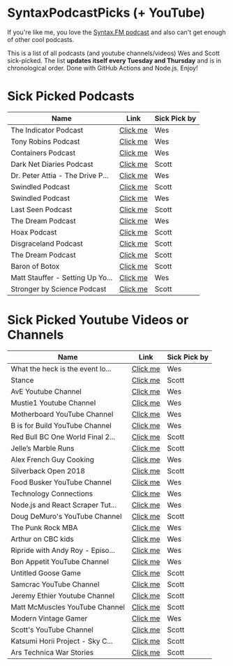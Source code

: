 # SyntaxPodcastPicks (+ YouTube)
If you're like me, you love the [Syntax.FM podcast](https://syntax.fm) and also can't get enough of other cool podcasts. 

This is a list of all podcasts (and youtube channels/videos) Wes and Scott sick-picked. 
The list **updates itself every Tuesday and Thursday** and is in chronological order. Done with GitHub Actions and Node.js. Enjoy!

<!-- dynamic_content_below -->
# Sick Picked Podcasts

Name | Link | Sick Pick by
--- | --- | ---
The Indicator Podcast | [Click me](https://www.npr.org/sections/money/567724614/the-indicator) | Wes
Tony Robins Podcast | [Click me](https://www.tonyrobbins.com/podcasts/) | Wes
Containers Podcast | [Click me](https://medium.com/containers) | Wes
Dark Net Diaries Podcast | [Click me](https://darknetdiaries.com/) | Scott
Dr. Peter Attia - The Drive P... | [Click me](https://peterattiamd.com/podcast/) | Wes
Swindled Podcast | [Click me](http://swindledpodcast.com/) | Scott
Swindled Podcast | [Click me](http://swindledpodcast.com/) | Wes
Last Seen Podcast | [Click me](https://www.wbur.org/lastseen) | Scott
The Dream Podcast | [Click me](https://www.thedream.fm/) | Wes
Hoax Podcast | [Click me](https://podcasts.apple.com/us/podcast/hoax/id1354226895) | Scott
Disgraceland Podcast | [Click me](https://www.disgracelandpod.com/) | Scott
The Dream Podcast | [Click me](https://www.stitcher.com/podcast/stitcher/the-dream) | Scott
Baron of Botox | [Click me](https://podcasts.apple.com/us/podcast/the-baron-of-botox/id1493450409) | Scott
Matt Stauffer - Setting Up Yo... | [Click me](https://mattstauffer.com/blog/setting-up-your-webcam-lights-and-audio-for-remote-work-podcasting-videos-and-streaming/) | Wes
Stronger by Science Podcast | [Click me](https://www.strongerbyscience.com/podcast/) | Scott
# Sick Picked Youtube Videos or Channels

Name | Link | Sick Pick by
--- | --- | ---
What the heck is the event lo... | [Click me](https://www.youtube.com/watch?v=8aGhZQkoFbQ) | Wes
Stance | [Click me](https://www.youtube.com/user/stanceelements) | Scott
AvE Youtube Channel | [Click me](https://www.youtube.com/channel/UChWv6Pn_zP0rI6lgGt3MyfA) | Wes
Mustie1 Youtube Channel | [Click me](https://www.youtube.com/channel/UCcSeeATlWJJbXpOZRYOfaDg) | Wes
Motherboard YouTube Channel | [Click me](https://www.youtube.com/user/MotherboardTV) | Wes
B is for Build YouTube Channel | [Click me](https://www.youtube.com/channel/UCl4-WBRqWA2MlxmZorKOV7w) | Wes
Red Bull BC One World Final 2... | [Click me](https://www.youtube.com/watch?v=N3jwdh-6Bi0) | Scott
Jelle’s Marble Runs | [Click me](https://www.youtube.com/channel/UCYJdpnjuSWVOLgGT9fIzL0g) | Scott
Alex French Guy Cooking | [Click me](https://www.youtube.com/user/FrenchGuyCooking) | Wes
Silverback Open 2018 | [Click me](https://www.youtube.com/playlist?list=PLipSUxfAla6D257xn14FgxHaFUyKDMY14) | Scott
Food Busker YouTube Channel | [Click me](https://www.youtube.com/foodbusker) | Wes
Technology Connections | [Click me](https://www.youtube.com/channel/UCy0tKL1T7wFoYcxCe0xjN6Q/videos?flow=grid&view=0&sort=p) | Wes
Node.js and React Scraper Tut... | [Click me](https://www.youtube.com/watch?v=rWc0xqroY4U&list=PLu8EoSxDXHP4xVFdNGakvzJ1OUQ6S_3l3) | Wes
Doug DeMuro's YouTube Channel | [Click me](https://www.youtube.com/channel/UCsqjHFMB_JYTaEnf_vmTNqg) | Scott
The Punk Rock MBA | [Click me](https://www.youtube.com/channel/UCjewxGh1Gx5i5Uzxn0v-TPw) | Wes
Arthur on CBC kids | [Click me](https://www.youtube.com/playlist?list=ELpoA-uHf0-f_86wCagoDcsg) | Wes
Ripride with Andy Roy - Episo... | [Click me](https://www.youtube.com/watch?v=4z_1IjBVlSc) | Wes
Bon Appetit YouTube Channel | [Click me](https://www.youtube.com/channel/UCbpMy0Fg74eXXkvxJrtEn3w) | Wes
Untitled Goose Game | [Click me](https://www.youtube.com/watch?v=9LL2AtHo1gk) | Scott
Samcrac YouTube Channel | [Click me](https://www.youtube.com/channel/UCtn2hU9HKYQAgDtwrhux7Sw) | Scott
Jeremy Ethier Youtube Channel | [Click me](https://www.youtube.com/channel/UCERm5yFZ1SptUEU4wZ2vJvw) | Scott
Matt McMuscles YouTube Channel | [Click me](https://www.youtube.com/channel/UCiP_FwGyJQ_6P8k5ON5mncQ) | Scott
Modern Vintage Gamer | [Click me](https://www.youtube.com/channel/UCjFaPUcJU1vwk193mnW_w1w) | Wes
Scott's YouTube Channel | [Click me](https://www.youtube.com/user/LevelUpTuts/videos) | Scott
Katsumi Horii Project - Sky C... | [Click me](https://www.youtube.com/watch?v=ypdnSS0La7s) | Scott
Ars Technica War Stories | [Click me](https://www.youtube.com/playlist?list=PLKBPwuu3eCYkScmqpD9xE7UZsszweVO0n) | Scott